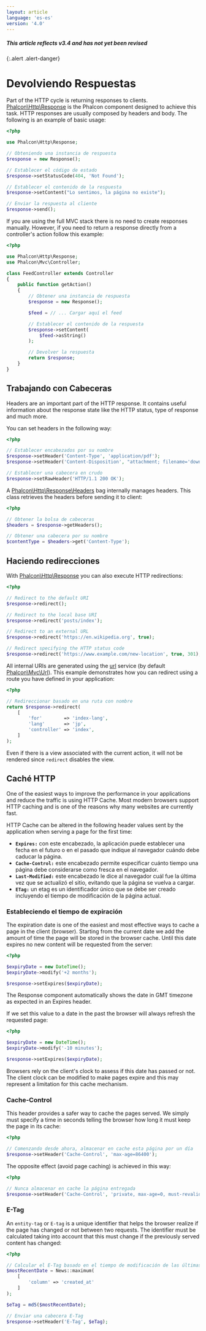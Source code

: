 ```yaml
---
layout: article
language: 'es-es'
version: '4.0'
---
```

##### This article reflects v3.4 and has not yet been revised

{:.alert .alert-danger}

<a name='overview'></a>

# Devolviendo Respuestas

Part of the HTTP cycle is returning responses to clients. [Phalcon\Http\Response](api/Phalcon_Http_Response) is the Phalcon component designed to achieve this task. HTTP responses are usually composed by headers and body. The following is an example of basic usage:

```php
<?php

use Phalcon\Http\Response;

// Obteniendo una instancia de respuesta
$response = new Response();

// Establecer el código de estado
$response->setStatusCode(404, 'Not Found');

// Establecer el contenido de la respuesta
$response->setContent("Lo sentimos, la página no existe");

// Enviar la respuesta al cliente
$response->send();
```

If you are using the full MVC stack there is no need to create responses manually. However, if you need to return a response directly from a controller's action follow this example:

```php
<?php

use Phalcon\Http\Response;
use Phalcon\Mvc\Controller;

class FeedController extends Controller
{
    public function getAction()
    {
        // Obtener una instancia de respuesta
        $response = new Response();

        $feed = // ... Cargar aquí el feed

        // Establecer el contenido de la respuesta
        $response->setContent(
            $feed->asString()
        );

        // Devolver la respuesta
        return $response;
    }
}
```

<a name='working-with-headers'></a>

## Trabajando con Cabeceras

Headers are an important part of the HTTP response. It contains useful information about the response state like the HTTP status, type of response and much more.

You can set headers in the following way:

```php
<?php

// Establecer encabezados por su nombre
$response->setHeader('Content-Type', 'application/pdf');
$response->setHeader('Content-Disposition', "attachment; filename='downloaded.pdf'");

// Establecer una cabecera en crudo
$response->setRawHeader('HTTP/1.1 200 OK');
```

A [Phalcon\Http\Response\Headers](api/Phalcon_Http_Response_Headers) bag internally manages headers. This class retrieves the headers before sending it to client:

```php
<?php

// Obtener la bolsa de cabeceras
$headers = $response->getHeaders();

// Obtener una cabecera por su nombre
$contentType = $headers->get('Content-Type');
```

<a name='redirections'></a>

## Haciendo redirecciones

With [Phalcon\Http\Response](api/Phalcon_Http_Response) you can also execute HTTP redirections:

```php
<?php

// Redirect to the default URI
$response->redirect();

// Redirect to the local base URI
$response->redirect('posts/index');

// Redirect to an external URL
$response->redirect('https://en.wikipedia.org', true);

// Redirect specifying the HTTP status code
$response->redirect('https://www.example.com/new-location', true, 301);
```

All internal URIs are generated using the [url](/4.0/en/url) service (by default [Phalcon\Mvc\Url](api/Phalcon_Mvc_Url)). This example demonstrates how you can redirect using a route you have defined in your application:

```php
<?php

// Redireccionar basado en una ruta con nombre
return $response->redirect(
    [
        'for'        => 'index-lang',
        'lang'       => 'jp',
        'controller' => 'index',
    ]
);
```

Even if there is a view associated with the current action, it will not be rendered since `redirect` disables the view.

<a name='http-cache'></a>

## Caché HTTP

One of the easiest ways to improve the performance in your applications and reduce the traffic is using HTTP Cache. Most modern browsers support HTTP caching and is one of the reasons why many websites are currently fast.

HTTP Cache can be altered in the following header values sent by the application when serving a page for the first time:

* **`Expires:`** con este encabezado, la aplicación puede establecer una fecha en el futuro o en el pasado que indique al navegador cuándo debe caducar la página.
* **`Cache-Control:`** este encabezado permite especificar cuánto tiempo una página debe considerarse como fresca en el navegador.
* **`Last-Modified:`** este encabezado le dice al navegador cuál fue la última vez que se actualizó el sitio, evitando que la página se vuelva a cargar.
* **`ETag:`** un etag es un identificador único que se debe ser creado incluyendo el tiempo de modificación de la página actual.

<a name='http-cache-expiration-time'></a>

### Estableciendo el tiempo de expiración

The expiration date is one of the easiest and most effective ways to cache a page in the client (browser). Starting from the current date we add the amount of time the page will be stored in the browser cache. Until this date expires no new content will be requested from the server:

```php
<?php

$expiryDate = new DateTime();
$expiryDate->modify('+2 months');

$response->setExpires($expiryDate);
```

The Response component automatically shows the date in GMT timezone as expected in an Expires header.

If we set this value to a date in the past the browser will always refresh the requested page:

```php
<?php

$expiryDate = new DateTime();
$expiryDate->modify('-10 minutes');

$response->setExpires($expiryDate);
```

Browsers rely on the client's clock to assess if this date has passed or not. The client clock can be modified to make pages expire and this may represent a limitation for this cache mechanism.

<a name='http-cache-control'></a>

### Cache-Control

This header provides a safer way to cache the pages served. We simply must specify a time in seconds telling the browser how long it must keep the page in its cache:

```php
<?php

// Comenzando desde ahora, almacenar en cache esta página por un día
$response->setHeader('Cache-Control', 'max-age=86400');
```

The opposite effect (avoid page caching) is achieved in this way:

```php
<?php

// Nunca almacenar en cache la página entregada
$response->setHeader('Cache-Control', 'private, max-age=0, must-revalidate');
```

<a name='http-cache-etag'></a>

### E-Tag

An `entity-tag` or `E-tag` is a unique identifier that helps the browser realize if the page has changed or not between two requests. The identifier must be calculated taking into account that this must change if the previously served content has changed:

```php
<?php

// Calcular el E-Tag basado en el tiempo de modificación de las últimas noticias
$mostRecentDate = News::maximum(
    [
        'column' => 'created_at'
    ]
);

$eTag = md5($mostRecentDate);

// Enviar una cabecera E-Tag
$response->setHeader('E-Tag', $eTag);
```
